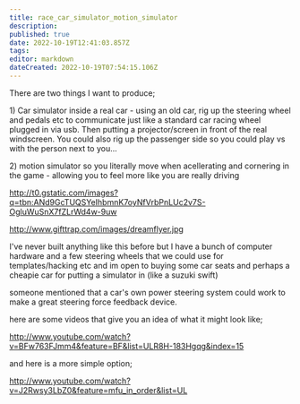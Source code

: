 ```yaml
---
title: race_car_simulator_motion_simulator
description: 
published: true
date: 2022-10-19T12:41:03.857Z
tags: 
editor: markdown
dateCreated: 2022-10-19T07:54:15.106Z
---
```


There are two things I want to produce;

1\) Car simulator inside a real car - using an old car, rig up the steering wheel and pedals etc to communicate just like a standard car racing wheel plugged in via usb. Then putting a projector/screen in front of the real windscreen. You could also rig up the passenger side so you could play vs with the person next to you...

2\) motion simulator so you literally move when acellerating and cornering in the game - allowing you to feel more like you are really driving

<http://t0.gstatic.com/images?q=tbn:ANd9GcTUQSYeIhbmnK7oyNfVrbPnLUc2v7S-OgluWuSnX7fZLrWd4w-9uw>

<http://www.gifttrap.com/images/dreamflyer.jpg>

I've never built anything like this before but I have a bunch of computer hardware and a few steering wheels that we could use for templates/hacking etc and im open to buying some car seats and perhaps a cheapie car for putting a simulator in (like a suzuki swift)

someone mentioned that a car's own power steering system could work to make a great steering force feedback device.

here are some videos that give you an idea of what it might look like;

<http://www.youtube.com/watch?v=BFw763FJmm4&feature=BF&list=ULR8H-183Hgqg&index=15>

and here is a more simple option;

<http://www.youtube.com/watch?v=J2Rwsy3LbZ0&feature=mfu_in_order&list=UL>
